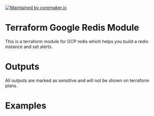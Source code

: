 [![Maintained by coremaker.io](https://img.shields.io/badge/maintained%20by-coremaker.io-green)](https://coremaker.io/)

# Terraform Google Redis Module

This is a terraform module for GCP redis which helps you build a redis instance and set alerts.

# Outputs
All outputs are marked as sensitive and will not be shown on terraform plans.


# Examples

```terraform

```